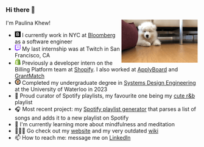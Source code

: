 ### Hi there 👋

I'm Paulina Khew!
<img align="right" alt="GIF" src="https://github.com/Paulinakhew/wiki/blob/master/.gitbook/assets/happy.gif" />

- <img src="static/bloomberg.jpeg" width=15> I currently work in NYC at [Bloomberg](https://www.bloomberg.com/) as a software engineer
- <img src="static/twitch_logo.png" width=15> My last internship was at Twitch in San Francisco, CA
- <img src="static/shopify_logo.png" width=15> Previously a developer intern on the Billing Platform team at [Shopify](https://www.shopify.ca/). I also worked at [ApplyBoard](https://www.applyboard.com/) and [GrantMatch](https://ca.grantmatch.com/)
- <img src="static/uw_logo.svg" width=15> Completed my undergraduate degree in [Systems Design Engineering](https://uwaterloo.ca/future-students/programs/systems-design-engineering) at the University of Waterloo in 2023
- 🎵 Proud curator of Spotify playlists, my favourite one being my [cute r&b](https://open.spotify.com/playlist/3ODsqsU2SCPBHs3neKkMDx?si=e3ca2b64ced04ddb) playlist
- 🎧 Most recent project: my [Spotify playlist generator](https://create-spotify-playlist.herokuapp.com/) that parses a list of songs and adds it to a new playlist on Spotify
- 🌱 I'm currently learning more about mindfulness and meditation
- 👩🏻‍💻 Go check out my [website](https://paulinakhew.me/) and my very outdated [wiki](https://wiki.paulinakhew.me/)
- 📫 How to reach me: message me on [LinkedIn](https://www.linkedin.com/in/paulinakhew/)
